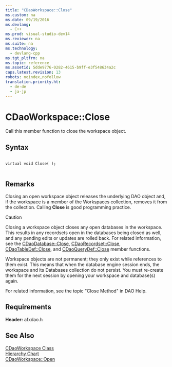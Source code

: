 ```yaml
---
title: "CDaoWorkspace::Close"
ms.custom: na
ms.date: 09/19/2016
ms.devlang: 
  - C++
ms.prod: visual-studio-dev14
ms.reviewer: na
ms.suite: na
ms.technology: 
  - devlang-cpp
ms.tgt_pltfrm: na
ms.topic: reference
ms.assetid: 5dde9776-0282-4615-b9ff-e3f548634a2c
caps.latest.revision: 13
robots: noindex,nofollow
translation.priority.ht: 
  - de-de
  - ja-jp
---
```

# CDaoWorkspace::Close
Call this member function to close the workspace object.  
  
## Syntax  
  
```  
  
virtual void Close( );  
  
```  
  
## Remarks  
 Closing an open workspace object releases the underlying DAO object and, if the workspace is a member of the Workspaces collection, removes it from the collection. Calling **Close** is good programming practice.  
  
> [!CAUTION]
>  Closing a workspace object closes any open databases in the workspace. This results in any recordsets open in the databases being closed as well, and any pending edits or updates are rolled back. For related information, see the [CDaoDatabase::Close](../vs140/CDaoDatabase--Close.md), [CDaoRecordset::Close](../vs140/CDaoRecordset--Close.md), [CDaoTableDef::Close](../vs140/CDaoTableDef--Close.md), and [CDaoQueryDef::Close](../vs140/CDaoQueryDef--Close.md) member functions.  
  
 Workspace objects are not permanent; they only exist while references to them exist. This means that when the database engine session ends, the workspace and its Databases collection do not persist. You must re-create them for the next session by opening your workspace and database(s) again.  
  
 For related information, see the topic "Close Method" in DAO Help.  
  
## Requirements  
 **Header:** afxdao.h  
  
## See Also  
 [CDaoWorkspace Class](../vs140/CDaoWorkspace-Class.md)   
 [Hierarchy Chart](../vs140/Hierarchy-Chart.md)   
 [CDaoWorkspace::Open](../vs140/CDaoWorkspace--Open.md)